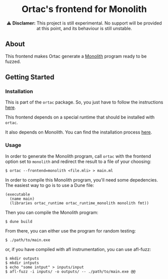 <div align="center">
  <h1>Ortac's frontend for Monolith</h1>
</div>


<div align="center">

  :warning: **Disclamer:** This project is still experimental. 
  No support will be provided at this point, and its behaviour is still unstable.

</div>

## About

This frontend makes Ortac generate a [Monolith](https://gitlab.inria.fr/fpottier/monolith) program ready to be fuzzed.

## Getting Started

### Installation

This is part of the `ortac` package. So, you just have to follow the instructions 
[here](https://github.com/ocaml-gospel/ortac#installation). 

This frontend depends on a special runtime that should be installed with `ortac`.

It also depends on Monolith. You can find the installation process 
[here](https://gitlab.inria.fr/fpottier/monolith#installation).

### Usage

In order to generate the Monolith program, call `ortac` with the frontend option set to `monolith`
and redirect the result to a file of your choosing:

```shell
$ ortac --frontend=monolith <file.mli> > main.ml
```

In order to compile this Monolith program, you'll need some depedencies. The easiest way to go is to
use a Dune file:

```dune
(executable
  (name main)
  (libraries ortac_runtime ortac_runtime_monolith monolith fmt))
```

Then you can compile the Monolith program:

```shell
$ dune build
```

From there, you can either use the program for random testing:

```shell
$ ./path/to/main.exe
```
or, if you have compiled with afl instrumentation, you can use afl-fuzz:

```shell
$ mkdir outputs
$ mkdir intputs
$ echo "some intput" > inputs/input
$ afl-fuzz -i inputs/ -o outputs/ -- ./path/to/main.exe @@
```
